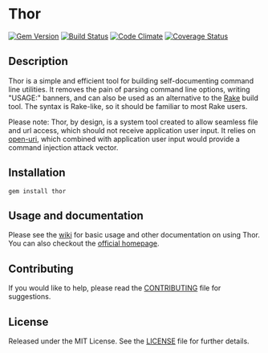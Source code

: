 Thor
====

[![Gem Version](http://img.shields.io/gem/v/thor.svg)][gem]
[![Build Status](http://img.shields.io/travis/erikhuda/thor.svg)][travis]
[![Code Climate](http://img.shields.io/codeclimate/github/erikhuda/thor.svg)][codeclimate]
[![Coverage Status](http://img.shields.io/coveralls/erikhuda/thor.svg)][coveralls]

[gem]: https://rubygems.org/gems/thor
[travis]: http://travis-ci.org/erikhuda/thor
[codeclimate]: https://codeclimate.com/github/erikhuda/thor
[coveralls]: https://coveralls.io/r/erikhuda/thor

Description
-----------
Thor is a simple and efficient tool for building self-documenting command line
utilities.  It removes the pain of parsing command line options, writing
"USAGE:" banners, and can also be used as an alternative to the [Rake][rake]
build tool.  The syntax is Rake-like, so it should be familiar to most Rake
users.

Please note: Thor, by design, is a system tool created to allow seamless file and url
access, which should not receive application user input. It relies on [open-uri][open-uri],
which combined with application user input would provide a command injection attack
vector.

[rake]: https://github.com/ruby/rake
[open-uri]: https://ruby-doc.org/stdlib-2.5.1/libdoc/open-uri/rdoc/index.html

Installation
------------
    gem install thor

Usage and documentation
-----------------------
Please see the [wiki][] for basic usage and other documentation on using Thor. You can also checkout the [official homepage][homepage].

[wiki]: https://github.com/erikhuda/thor/wiki
[homepage]: http://whatisthor.com/

Contributing
------------
If you would like to help, please read the [CONTRIBUTING][] file for suggestions.

[contributing]: CONTRIBUTING.md

License
-------
Released under the MIT License.  See the [LICENSE][] file for further details.

[license]: LICENSE.md

